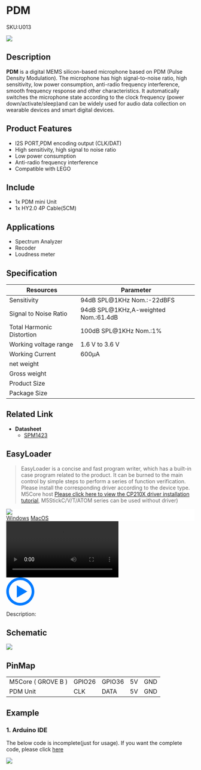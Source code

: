 # PDM

<el-tag effect="plain">SKU:U013</el-tag>

<div class="product_pic"><img src="assets/img/product_pics/unit/M5GO_Unit_adc.webp"></div>

## Description

**PDM** is a digital MEMS silicon-based microphone based on PDM (Pulse Density Modulation). The microphone has high signal-to-noise ratio, high sensitivity, low power consumption, anti-radio frequency interference, smooth frequency response and other characteristics. It automatically switches the microphone state according to the clock frequency (power down/activate/sleep)and can be widely used for audio data collection on wearable devices and smart digital devices.

## Product Features

- I2S PORT,PDM encoding output (CLK/DAT)
- High sensitivity, high signal to noise ratio
- Low power consumption
- Anti-radio frequency interference
- Compatible with LEGO

## Include

- 1x PDM mini Unit
- 1x HY2.0 4P Cable(5CM)

## Applications

- Spectrum Analyzer
- Recoder
- Loudness meter

## Specification
   
<table class="table-1">
    <thead>
      <tr>
         <th>Resources</th>
         <th>Parameter</th>
      </tr>
    </thead>
    <tbody>
        <tr>
            <td> Sensitivity </td>
            <td> 94dB SPL@1KHz Nom.:-22dBFS</td>
        </tr>
        <tr>
            <td> Signal to Noise Ratio </td>
            <td> 94dB SPL@1KHz,A-weighted Nom.:61.4dB </td>
        </tr>
        <tr>
            <td> Total Harmonic Distortion </td>
            <td> 100dB SPL@1KHz Nom.:1% </td>
        </tr>
        <tr>
            <td> Working voltage range </td>
            <td> 1.6 V to 3.6 V </td>
        </tr>
        <tr>
            <td> Working Current </td>
            <td> 600µA </td>
        </tr>
        <tr>
            <td>net weight</td>
            <td></td>
        </tr>
        <tr>
            <td>Gross weight</td>
            <td></td>
        </tr>
        <tr>
            <td>Product Size</td>
            <td></td>
        </tr>
        <tr>
            <td>Package Size</td>
            <td></td>
        </tr>
    </tbody>
</table>



## Related Link

-  **Datasheet** 
   - [SPM1423](https://m5stack.oss-cn-shenzhen.aliyuncs.com/resource/docs/datasheet/core/SPM1423HM4H-B_datasheet_en.pdf)

## EasyLoader

>EasyLoader is a concise and fast program writer, which has a built-in case program related to the product. It can be burned to the main control by simple steps to perform a series of function verification. Please install the corresponding driver according to the device type. M5Core host [Please click here to view the CP210X driver installation tutorial](en/arduino/arduino_development), M5StickC/V/T/ATOM series can be used without driver)

<div class="easyloader-box">
    <div style="background-color:white;">
        <div><img src="https://m5stack.oss-cn-shenzhen.aliyuncs.com/image/easyloader_intro.webp"></div>
        <div class="easyloader-btn">
            <a href="https://m5stack.oss-cn-shenzhen.aliyuncs.com/EasyLoader/Windows/MODULE/EasyLoader_LoRa868_MODULE.exe">Windows</a>
            <a href="https://m5stack.oss-cn-shenzhen.aliyuncs.com/EasyLoader/MacOS/MODULE/EasyLoader_LoRa868_MODULE.dmg">MacOS</a>
        </div>
    </div>
    <div>
        <video id="example_video" controls>
            <source src="https://m5stack.oss-cn-shenzhen.aliyuncs.com/video/Product_example_video/Module/LoRa868.mp4" type="video/mp4">
        </video>
        <div class="easyloader-mask">
        <a>
            <svg id="play-btn" t="1583228776634" class="icon" viewBox="0 0 1024 1024" version="1.1" xmlns="http://www.w3.org/2000/svg" p-id="4152" width="75" height="75"><path d="M512 0C229.216 0 0 229.216 0 512s229.216 512 512 512 512-229.216 512-512S794.784 0 512 0z m0 928C282.24 928 96 741.76 96 512S282.24 96 512 96s416 186.24 416 416-186.24 416-416 416zM384 288l384 224-384 224z" p-id="4153" fill="#007aff"></path></svg></a>
            <p>Description:</p>
            <p></p>
        </div>
    </div>
</div>

## Schematic

<img src="assets/img/product_pics/unit/pdm/pdm_sch.webp">

## PinMap

<table>
 <tr><td>M5Core ( GROVE B )</td><td>GPIO26</td><td>GPIO36</td><td>5V</td><td>GND</td></tr>
 <tr><td>PDM Unit</td><td>CLK</td><td>DATA</td><td>5V</td><td>GND</td></tr>
</table>

## Example

### 1. Arduino IDE

The below code is incomplete(just for usage). If you want the complete code, please click [here]()

<img src="assets/img/product_pics/unit/unit_example/ADC/example_unit_adc_01.webp">

<script>

   var purchase_link = 'https://m5stack.com/collections/m5-unit/products/adc-unit';

   anchor_search(purchase_link);
   scrollFunc();

</script>